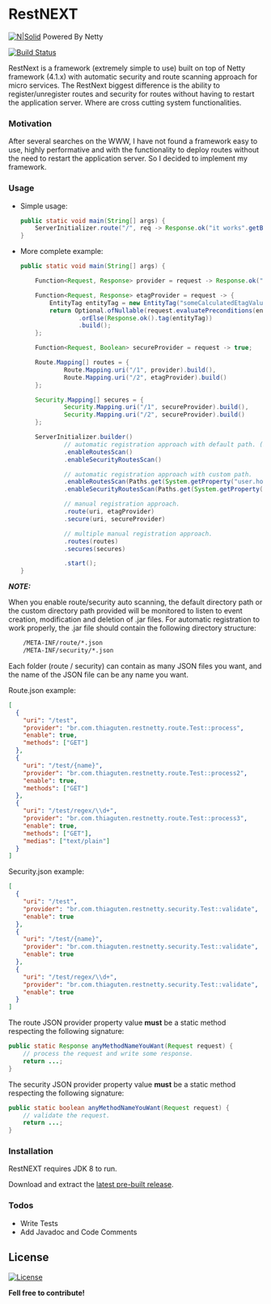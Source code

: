 # RestNEXT

[![N|Solid](https://avatars3.githubusercontent.com/u/473791?v=3&s=50)](http://netty.io/) Powered By Netty

[![Build Status](https://travis-ci.org/RestNEXT/restnext.svg?branch=master)](https://travis-ci.org/RestNEXT/restnext)

RestNext is a framework (extremely simple to use) built on top of Netty framework (4.1.x) with automatic security and route scanning approach for micro services. The RestNext biggest difference is the ability to register/unregister routes and security for routes without having to restart the application server. Where are cross cutting system functionalities.

### Motivation

After several searches on the WWW, I have not found a framework easy to use, highly performative and with the functionality to deploy routes without the need to restart the application server. So I decided to implement my framework.

### Usage

  - Simple usage:
  
    ```java
    public static void main(String[] args) {
        ServerInitializer.route("/", req -> Response.ok("it works".getBytes()).build()).start();
    }
    ```
    
  - More complete example:
  
    ```java
    public static void main(String[] args) {

        Function<Request, Response> provider = request -> Response.ok("ok".getBytes()).build();

        Function<Request, Response> etagProvider = request -> {
            EntityTag entityTag = new EntityTag("someCalculatedEtagValue");
            return Optional.ofNullable(request.evaluatePreconditions(entityTag))
                    .orElse(Response.ok().tag(entityTag))
                    .build();
        };

        Function<Request, Boolean> secureProvider = request -> true;

        Route.Mapping[] routes = {
                Route.Mapping.uri("/1", provider).build(),
                Route.Mapping.uri("/2", etagProvider).build()
        };

        Security.Mapping[] secures = {
                Security.Mapping.uri("/1", secureProvider).build(),
                Security.Mapping.uri("/2", secureProvider).build()
        };

        ServerInitializer.builder()
                // automatic registration approach with default path. ($user.dir/route | $user.dir/security)
                .enableRoutesScan()
                .enableSecurityRoutesScan()

                // automatic registration approach with custom path.
                .enableRoutesScan(Paths.get(System.getProperty("user.home")))
                .enableSecurityRoutesScan(Paths.get(System.getProperty("user.home"), "sec"))

                // manual registration approach.
                .route(uri, etagProvider)
                .secure(uri, secureProvider)

                // multiple manual registration approach.
                .routes(routes)
                .secures(secures)

                .start();
    }
    ```
***NOTE:***

When you enable route/security auto scanning, the default directory path or the custom directory path provided will be monitored to listen to event creation, modification and deletion of .jar files. For automatic registration to work properly, the .jar file should contain the following directory structure:

```sh
    /META-INF/route/*.json
    /META-INF/security/*.json
```

Each folder (route / security) can contain as many JSON files you want, and the name of the JSON file can be any name you want.

Route.json example:

```json
[
  {
    "uri": "/test",
    "provider": "br.com.thiaguten.restnetty.route.Test::process",
    "enable": true,
    "methods": ["GET"]
  },
  {
    "uri": "/test/{name}",
    "provider": "br.com.thiaguten.restnetty.route.Test::process2",
    "enable": true,
    "methods": ["GET"]
  },
  {
    "uri": "/test/regex/\\d+",
    "provider": "br.com.thiaguten.restnetty.route.Test::process3",
    "enable": true,
    "methods": ["GET"],
    "medias": ["text/plain"]
  }
]
```

Security.json example:

```json
[
  {
    "uri": "/test",
    "provider": "br.com.thiaguten.restnetty.security.Test::validate",
    "enable": true
  },
  {
    "uri": "/test/{name}",
    "provider": "br.com.thiaguten.restnetty.security.Test::validate",
    "enable": true
  },
  {
    "uri": "/test/regex/\\d+",
    "provider": "br.com.thiaguten.restnetty.security.Test::validate",
    "enable": true
  }
]
```

The route JSON provider property value **must** be a static method respecting the following signature:

```java
public static Response anyMethodNameYouWant(Request request) {
    // process the request and write some response.
    return ...;
}
```

The security JSON provider property value **must** be a static method respecting the following signature:

```java
public static boolean anyMethodNameYouWant(Request request) {
    // validate the request.
    return ...;
}
```

### Installation

RestNEXT requires JDK 8 to run.

Download and extract the [latest pre-built release](https://github.com/RestNEXT/restnext/releases).

### Todos

 - Write Tests
 - Add Javadoc and Code Comments

License
----

[![License](https://img.shields.io/badge/license-Apache%202.0-blue.svg)](http://www.apache.org/licenses/LICENSE-2.0.txt)

**Fell free to contribute!**